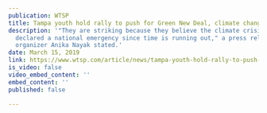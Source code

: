 ```yaml
---
publication: WTSP
title: Tampa youth hold rally to push for Green New Deal, climate change legislation
description: '"They are striking because they believe the climate crisis should be
  declared a national emergency since time is running out," a press release from student
  organizer Anika Nayak stated.'
date: March 15, 2019
link: https://www.wtsp.com/article/news/tampa-youth-hold-rally-to-push-for-green-new-deal-climate-change-legislation/67-ae37afff-e0bc-4123-a760-dbd0d4f381da
is_video: false
video_embed_content: ''
embed_content: ''
published: false

---
```

